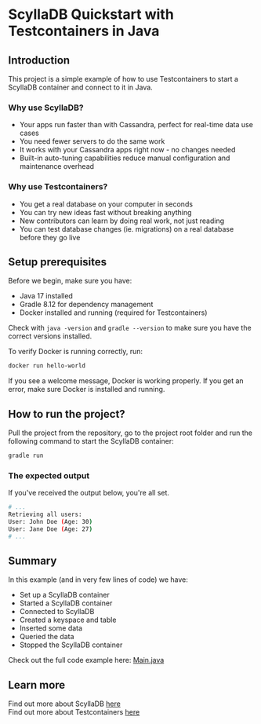 
# ScyllaDB Quickstart with Testcontainers in Java

## Introduction

This project is a simple example of how to use Testcontainers to start a ScyllaDB container and connect to it in Java.

### Why use ScyllaDB?

- Your apps run faster than with Cassandra, perfect for real-time data use cases
- You need fewer servers to do the same work
- It works with your Cassandra apps right now - no changes needed
- Built-in auto-tuning capabilities reduce manual configuration and maintenance overhead

### Why use Testcontainers?

- You get a real database on your computer in seconds
- You can try new ideas fast without breaking anything
- New contributors can learn by doing real work, not just reading
- You can test database changes (ie. migrations) on a real database before they go live

## Setup prerequisites

Before we begin, make sure you have:

- Java 17 installed
- Gradle 8.12 for dependency management
- Docker installed and running (required for Testcontainers)

Check with `java -version` and `gradle --version` to make sure you have the correct versions installed.

To verify Docker is running correctly, run:

```bash
docker run hello-world
```

If you see a welcome message, Docker is working properly. If you get an error, make sure Docker is installed and running.

## How to run the project?

Pull the project from the repository, go to the project root folder and run the following command to start the ScyllaDB container:

```bash
gradle run
```

### The expected output

If you've received the output below, you're all set.

```bash
# ...
Retrieving all users:
User: John Doe (Age: 30)
User: Jane Doe (Age: 27)
# ...
```

## Summary

In this example (and in very few lines of code) we have:
- Set up a ScyllaDB container
- Started a ScyllaDB container
- Connected to ScyllaDB
- Created a keyspace and table
- Inserted some data
- Queried the data
- Stopped the ScyllaDB container

Check out the full code example here: [Main.java](https://github.com/eduardknezovic/testcontainers-scylladb-java/blob/main/src/Main.java)

## Learn more

Find out more about ScyllaDB [here](https://www.scylladb.com/)   
Find out more about Testcontainers [here](https://www.testcontainers.org/)



